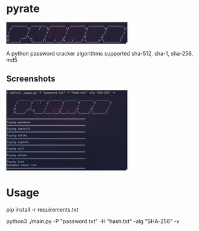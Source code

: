 # pyrate

<img src="banner.png" width="320">&emsp;

A python password cracker 
algorithms supported sha-512, sha-1, sha-256, md5

## **Screenshots**
<img src="pyrate.png" width="320">&emsp;

# Usage
pip install -r requirements.txt

python3 ./main.py -P "password.txt" -H "hash.txt" -alg "SHA-256" -v
